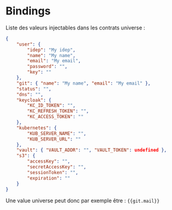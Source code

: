 # Bindings

Liste des valeurs injectables dans les contrats universe :

```json
{
	"user": {
		"idep": "My idep",
		"name": "My name",
		"email": "My email",
		"password": "",
		"key": ""
	},
	"git": { "name": "My name", "email": "My email" },
	"status": "",
	"dns": "",
	"keycloak": {
		"KC_ID_TOKEN": "",
		"KC_REFRESH_TOKEN": "",
		"KC_ACCESS_TOKEN": ""
	},
	"kubernetes": {
		"KUB_SERVER_NAME": "",
		"KUB_SERVER_URL": ""
	},
	"vault": { "VAULT_ADDR": "", "VAULT_TOKEN": undefined },
	"s3": {
		"accessKey": "",
		"secretAccessKey": "",
		"sessionToken": "",
		"expiration": ""
	}
}
```

Une value universe peut donc par exemple être : `{{git.mail}}`
